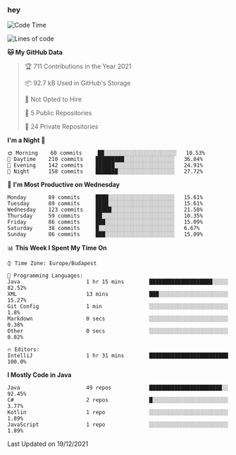 ### hey

<!--START_SECTION:waka-->
![Code Time](http://img.shields.io/badge/Code%20Time-411%20hrs%2011%20mins-blue)

![Lines of code](https://img.shields.io/badge/From%20Hello%20World%20I%27ve%20Written-438%20Thousand%20lines%20of%20code-blue)

**🐱 My GitHub Data** 

> 🏆 711 Contributions in the Year 2021
 > 
> 📦 92.7 kB Used in GitHub's Storage 
 > 
> 🚫 Not Opted to Hire
 > 
> 📜 5 Public Repositories 
 > 
> 🔑 24 Private Repositories  
 > 
**I'm a Night 🦉** 

```text
🌞 Morning    60 commits     ██░░░░░░░░░░░░░░░░░░░░░░░   10.53% 
🌆 Daytime    210 commits    █████████░░░░░░░░░░░░░░░░   36.84% 
🌃 Evening    142 commits    ██████░░░░░░░░░░░░░░░░░░░   24.91% 
🌙 Night      158 commits    ███████░░░░░░░░░░░░░░░░░░   27.72%

```
📅 **I'm Most Productive on Wednesday** 

```text
Monday       89 commits     ████░░░░░░░░░░░░░░░░░░░░░   15.61% 
Tuesday      89 commits     ████░░░░░░░░░░░░░░░░░░░░░   15.61% 
Wednesday    123 commits    █████░░░░░░░░░░░░░░░░░░░░   21.58% 
Thursday     59 commits     ██░░░░░░░░░░░░░░░░░░░░░░░   10.35% 
Friday       86 commits     ███░░░░░░░░░░░░░░░░░░░░░░   15.09% 
Saturday     38 commits     █░░░░░░░░░░░░░░░░░░░░░░░░   6.67% 
Sunday       86 commits     ███░░░░░░░░░░░░░░░░░░░░░░   15.09%

```


📊 **This Week I Spent My Time On** 

```text
⌚︎ Time Zone: Europe/Budapest

💬 Programming Languages: 
Java                     1 hr 15 mins        ████████████████████░░░░░   82.52% 
XML                      13 mins             ███░░░░░░░░░░░░░░░░░░░░░░   15.27% 
Git Config               1 min               ░░░░░░░░░░░░░░░░░░░░░░░░░   1.8% 
Markdown                 0 secs              ░░░░░░░░░░░░░░░░░░░░░░░░░   0.38% 
Other                    0 secs              ░░░░░░░░░░░░░░░░░░░░░░░░░   0.02%

🔥 Editors: 
IntelliJ                 1 hr 31 mins        █████████████████████████   100.0%

```

**I Mostly Code in Java** 

```text
Java                     49 repos            ███████████████████████░░   92.45% 
C#                       2 repos             █░░░░░░░░░░░░░░░░░░░░░░░░   3.77% 
Kotlin                   1 repo              ░░░░░░░░░░░░░░░░░░░░░░░░░   1.89% 
JavaScript               1 repo              ░░░░░░░░░░░░░░░░░░░░░░░░░   1.89%

```



 Last Updated on 19/12/2021
<!--END_SECTION:waka-->

